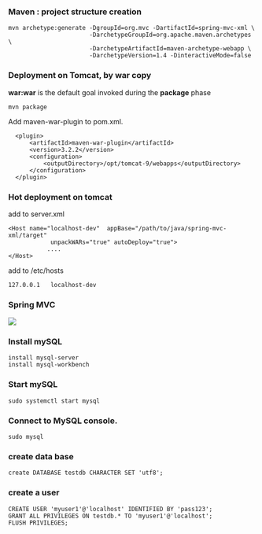 ### Maven : project structure creation

    mvn archetype:generate -DgroupId=org.mvc -DartifactId=spring-mvc-xml \
                           -DarchetypeGroupId=org.apache.maven.archetypes \
                           -DarchetypeArtifactId=maven-archetype-webapp \
                           -DarchetypeVersion=1.4 -DinteractiveMode=false


### Deployment on Tomcat, by war copy
**war:war** is the default goal invoked during the **package** phase  

    mvn package
    
Add maven-war-plugin to pom.xml.  

~~~
  <plugin>
      <artifactId>maven-war-plugin</artifactId>
      <version>3.2.2</version>
      <configuration>
          <outputDirectory>/opt/tomcat-9/webapps</outputDirectory>
      </configuration>
  </plugin>
~~~


### Hot deployment on tomcat 
add to server.xml  

~~~
<Host name="localhost-dev"  appBase="/path/to/java/spring-mvc-xml/target"
            unpackWARs="true" autoDeploy="true">
           ....
</Host>
~~~

add to /etc/hosts

    127.0.0.1   localhost-dev


### Spring MVC
![](../../documemtation/images/java/spring-mvc.png)


### Install mySQL 
    install mysql-server
    install mysql-workbench


### Start mySQL      
    sudo systemctl start mysql

### Connect to MySQL console.    
    sudo mysql 


### create data base
    create DATABASE testdb CHARACTER SET 'utf8';
    
### create a user
    CREATE USER 'myuser1'@'localhost' IDENTIFIED BY 'pass123';
    GRANT ALL PRIVILEGES ON testdb.* TO 'myuser1'@'localhost';
    FLUSH PRIVILEGES;



